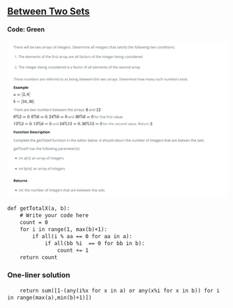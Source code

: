 ## [Between Two Sets](https://www.hackerrank.com/challenges/between-two-sets/problem)

#### Code: Green

![Alt text](Between_Two_Sets.png?raw=true "Between-Two-Sets")


```{Python}
def getTotalX(a, b):
    # Write your code here
    count = 0
    for i in range(1, max(b)+1):
        if all(i % aa == 0 for aa in a):
            if all(bb %i  == 0 for bb in b):
                count += 1
    return count
```

### One-liner solution

```{Python}
    return sum([1-(any(i%x for x in a) or any(x%i for x in b)) for i in range(max(a),min(b)+1)])
```
